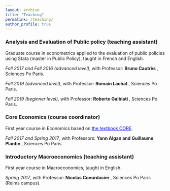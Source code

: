 ```yaml
---
layout: archive
title: "Teaching"
permalink: /teaching/
author_profile: true
---
```


### Analysis and Evaluation of Public policy (teaching assistant)
Graduate course in econometrics applied to the evaluation of public policies using Stata (master in Public Policy), taught in French and English.         

<i> Fall 2017 and Fall 2016 (advanced level)</i>, with Professor: <b> Bruno Cautrès </b>, Sciences Po Paris. 

<i> Fall 2019 (advanced level)</i>, with Professor: <b> Romain Lachat </b>, Sciences Po Paris.

<i> Fall 2019 (beginner level)</i>, with Professor: <b> Roberto Galbiati </b>, Sciences Po Paris.

### Core Economics (course coordinator) ###
First year course in Economics based on <a href='http://www.core-econ.org/' style="color:blue">the textbook CORE</a>.  

<i> Fall 2017 and Spring 2017</i>, with Professors: <b> Yann Algan and Guillaume Plantin </b>, Sciences Po Paris. 

### Introductory Macroeconomics (teaching assistant)
First year course in Macroeconomics, taught in English.  

<i> Spring 2017</i>, with Professor: <b>  Nicolas Coeurdacier </b>, Sciences Po Paris (Reims campus).



